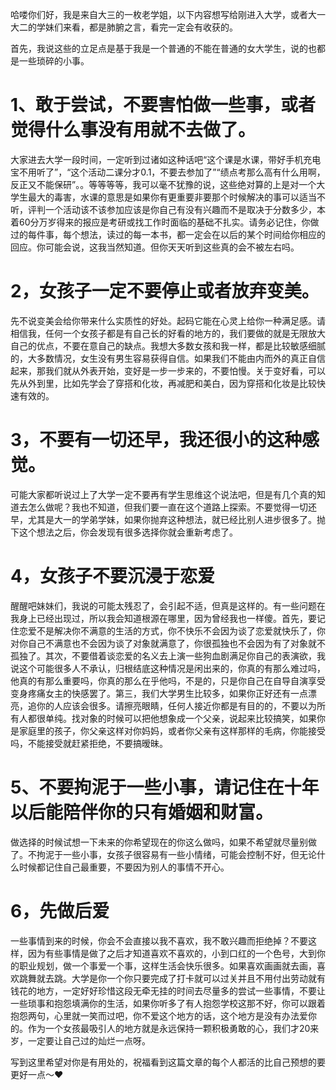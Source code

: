 哈喽你们好，我是来自大三的一枚老学姐，以下内容想写给刚进入大学，或者大一大二的学妹们来看，都是肺腑之言，看完一定会有收获的。

首先，我说这些的立足点是基于我是一个普通的不能在普通的女大学生，说的也都是一些琐碎的小事。
# 1、敢于尝试，不要害怕做一些事，或者觉得什么事没有用就不去做了。
大家进去大学一段时间，一定听到过诸如这种话吧“这个课是水课，带好手机充电宝不用听了”，“这个活动二课分才0.1，不要去参加了”“绩点考那么高有什么用啊，反正又不能保研”。。等等等等，我可以毫不犹豫的说，这些绝对算的上是对一个大学生最大的毒害，水课的意思是如果你有更重要非要那个时候解决的事可以适当不听，评判一个活动该不该参加应该是你自己有没有兴趣而不是取决于分数多少，本着60分万岁得来的报应是考研或找工作时面临的基础不扎实。请务必记住，你做过的每件事，每个想法，读过的每一本书，都一定会在以后的某个时间给你相应的回应。你可能会说，这我当然知道。但你天天听到这些真的会不被左右吗。
# 2，女孩子一定不要停止或者放弃变美。
  先不说变美会给你带来什么实质性的好处。起码它能在心灵上给你一种满足感。请相信我，任何一个女孩子都是有自己长的好看的地方的，我们要做的就是无限放大自己的优点，不要在意自己的缺点。我想大多数女孩和我一样，都是比较敏感细腻的，大多数情况，女生没有男生容易获得自信。如果我们不能由内而外的真正自信起来，那我们就从外表开始，变好是一步一步来的，不要怕慢。关于变好看，可以先从外到里，比如先学会了穿搭和化妆，再减肥和美白，因为穿搭和化妆是比较快速有效的。
# 3，不要有一切还早，我还很小的这种感觉。
可能大家都听说过上了大学一定不要再有学生思维这个说法吧，但是有几个真的知道去怎么做呢？我也不知道，但我们要一直在这个道路上探索。不要觉得一切还早，尤其是大一的学弟学妹，如果你抛弃这种想法，就已经比别人进步很多了。抛下这个想法之后，你会发现有很多选择你就会重新考虑了。
# 4，女孩子不要沉浸于恋爱
醒醒吧妹妹们，我说的可能太残忍了，会引起不适，但真是这样的。有一些问题在我身上已经出现过，所以我会知道根源在哪里，因为曾经我也一样傻。首先，要记住恋爱不是解决你不满意的生活的方式，你不快乐不会因为谈了恋爱就快乐了，你对你自己不满意也不会因为谈了对象就满意了，你很孤独也不会因为有了对象就不孤独了。其次，不要借着谈恋爱的名义去上演一些狗血剧满足你自己的表演欲，我说这个可能很多人不承认，归根结底这种情况是闲出来的，你真的有那么难过吗，他真的有那么重要吗，你真的那么在乎他吗，不是的，只是你自己在自导自演享受变身疼痛女主的快感罢了。第三，我们大学男生比较多，如果你正好还有一点漂亮，追你的人应该会很多。请擦亮眼睛，任何人接近你都是有目的的，不要以为所有人都很单纯。找对象的时候可以把他想象成一个父亲，说起来比较搞笑，如果你是家庭里的孩子，你父亲这样对你妈妈，或者你父亲有这样那样的毛病，你能接受吗，不能接受就赶紧拒绝，不要搞暧昧。
# 5、不要拘泥于一些小事，请记住在十年以后能陪伴你的只有婚姻和财富。
做选择的时候试想一下未来的你希望现在的你这么做吗，如果不希望就尽量别做了。不拘泥于一些小事，女孩子很容易有一些小情绪，可能会控制不好，但无论什么时候都记住自己最重要，不要因为别人的事情不开心。
# 6，先做后爱
一些事情到来的时候，你会不会直接以我不喜欢，我不敢兴趣而拒绝掉？不要这样，因为有些事情是做了之后才知道喜欢不喜欢的，小到口红的一个色号，大到你的职业规划，做一个事爱一个事，这样生活会快乐很多。如果喜欢画画就去画，喜欢跳舞就去跳。大学是你一个你只要完成了打卡就可以过关并且不用付出劳动就有钱花的地方，一定好好珍惜这段无牵无挂的时间去尽量多的尝试一些事情，不要让一些琐事和抱怨填满你的生活，如果你听多了有人抱怨学校这那不好，你可以跟着抱怨两句，心里就一笑而过吧，你不爱这个地方的话，这个地方是没有办法爱你的。作为一个女孩最吸引人的地方就是永远保持一颗积极勇敢的心，我们才20来岁，一定要让自己过的灿烂一点呀。

写到这里希望对你是有用处的，祝福看到这篇文章的每个人都活的比自己预想的要更好一点～❤️
